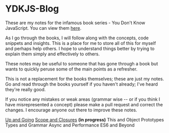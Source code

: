 # YDKJS-Blog
These are my notes for the infamous book series - You Don't Know JavaScript. You can view them [here](https://github.com/getify/You-Dont-Know-JS/blob/master/).

As I go through the books, I will follow along with the concepts, code snippets and insights. This is a place for me to store all of this for myself and perhaps help others. I hope to understand things better by trying to explain them simply and effectively to others.

These notes may be useful to someone that has gone through a book but wants to quickly peruse some of the main points as a refresher.

This is not a replacement for the books themselves; these are just my notes. Go and read through the books yourself if you haven't already; I've heard they're really good.

If you notice any mistakes or weak areas (grammar wise -- or if you think I have misrepresented a concept) please make a pull request and correct the changes. I encourage anyone out there to improve these notes.

[Up and Going](/Up%20And%20Going)
[Scope and Closures](/Scope%20And%20Closures) **(in progress)**
This and Object Prototypes
Types and Grammar
Async and Performance
ES6 and Beyond
